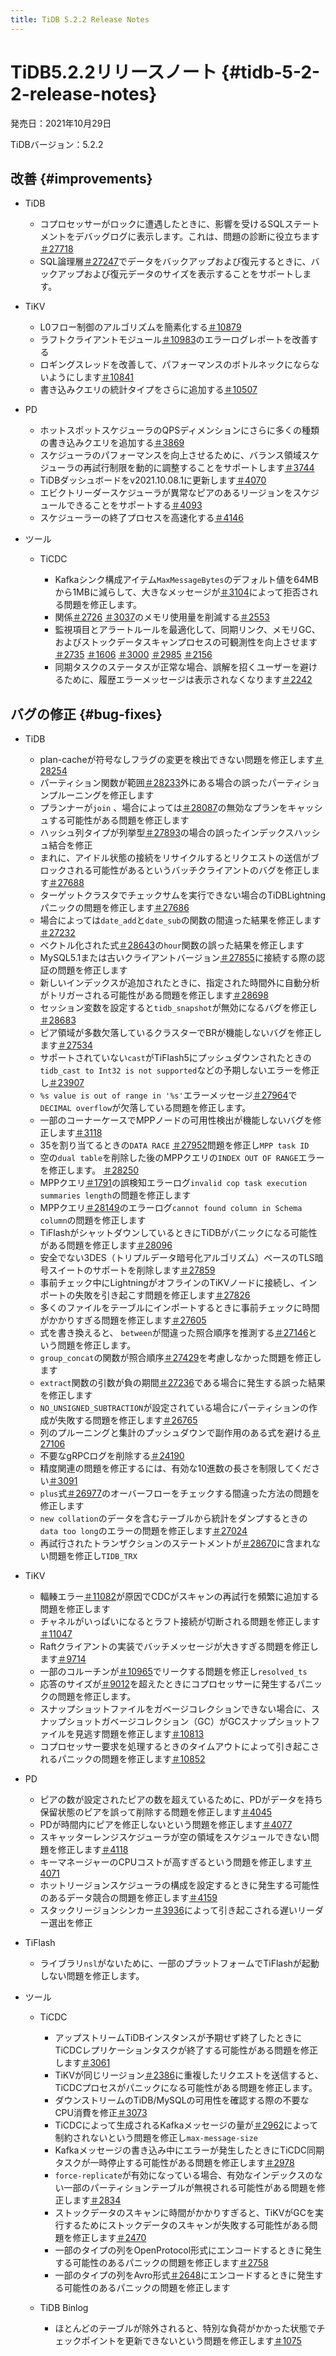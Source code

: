 ```yaml
---
title: TiDB 5.2.2 Release Notes
---
```


# TiDB5.2.2リリースノート {#tidb-5-2-2-release-notes}

発売日：2021年10月29日

TiDBバージョン：5.2.2

## 改善 {#improvements}

-   TiDB

    -   コプロセッサーがロックに遭遇したときに、影響を受けるSQLステートメントをデバッグログに表示します。これは、問題の診断に役立ちます[＃27718](https://github.com/pingcap/tidb/issues/27718)
    -   SQL論理層[＃27247](https://github.com/pingcap/tidb/issues/27247)でデータをバックアップおよび復元するときに、バックアップおよび復元データのサイズを表示することをサポートします。

-   TiKV

    -   L0フロー制御のアルゴリズムを簡素化する[＃10879](https://github.com/tikv/tikv/issues/10879)
    -   ラフトクライアントモジュール[＃10983](https://github.com/tikv/tikv/pull/10983)のエラーログレポートを改善する
    -   ロギングスレッドを改善して、パフォーマンスのボトルネックにならないようにします[＃10841](https://github.com/tikv/tikv/issues/10841)
    -   書き込みクエリの統計タイプをさらに追加する[＃10507](https://github.com/tikv/tikv/issues/10507)

-   PD

    -   ホットスポットスケジューラのQPSディメンションにさらに多くの種類の書き込みクエリを追加する[＃3869](https://github.com/tikv/pd/issues/3869)
    -   スケジューラのパフォーマンスを向上させるために、バランス領域スケジューラの再試行制限を動的に調整することをサポートします[＃3744](https://github.com/tikv/pd/issues/3744)
    -   TiDBダッシュボードをv2021.10.08.1に更新します[＃4070](https://github.com/tikv/pd/pull/4070)
    -   エビクトリーダースケジューラが異常なピアのあるリージョンをスケジュールできることをサポートする[＃4093](https://github.com/tikv/pd/issues/4093)
    -   スケジューラーの終了プロセスを高速化する[＃4146](https://github.com/tikv/pd/issues/4146)

-   ツール

    -   TiCDC

        -   Kafkaシンク構成アイテム`MaxMessageBytes`のデフォルト値を64MBから1MBに減らして、大きなメッセージが[＃3104](https://github.com/pingcap/tiflow/pull/3104)によって拒否される問題を修正します。
        -   関係[＃2726](https://github.com/pingcap/tiflow/pull/2726) [＃3037](https://github.com/pingcap/tiflow/pull/3037)のメモリ使用量を削減する[＃2553](https://github.com/pingcap/tiflow/issues/2553)
        -   監視項目とアラートルールを最適化して、同期リンク、メモリGC、およびストックデータスキャンプロセスの可観測性を向上させます[＃2735](https://github.com/pingcap/tiflow/pull/2735) [＃1606](https://github.com/pingcap/tiflow/issues/1606) [＃3000](https://github.com/pingcap/tiflow/pull/3000) [＃2985](https://github.com/pingcap/tiflow/issues/2985) [＃2156](https://github.com/pingcap/tiflow/issues/2156)
        -   同期タスクのステータスが正常な場合、誤解を招くユーザーを避けるために、履歴エラーメッセージは表示されなくなります[＃2242](https://github.com/pingcap/tiflow/issues/2242)

## バグの修正 {#bug-fixes}

-   TiDB

    -   plan-cacheが符号なしフラグの変更を検出できない問題を修正します[＃28254](https://github.com/pingcap/tidb/issues/28254)
    -   パーティション関数が範囲[＃28233](https://github.com/pingcap/tidb/issues/28233)外にある場合の誤ったパーティションプルーニングを修正します
    -   プランナーが`join` 、場合によっては[＃28087](https://github.com/pingcap/tidb/issues/28087)の無効なプランをキャッシュする可能性がある問題を修正します
    -   ハッシュ列タイプが列挙型[＃27893](https://github.com/pingcap/tidb/issues/27893)の場合の誤ったインデックスハッシュ結合を修正
    -   まれに、アイドル状態の接続をリサイクルするとリクエストの送信がブロックされる可能性があるというバッチクライアントのバグを修正します[＃27688](https://github.com/pingcap/tidb/pull/27688)
    -   ターゲットクラスタでチェックサムを実行できない場合のTiDBLightningパニックの問題を修正します[＃27686](https://github.com/pingcap/tidb/pull/27686)
    -   場合によっては`date_add`と`date_sub`の関数の間違った結果を修正します[＃27232](https://github.com/pingcap/tidb/issues/27232)
    -   ベクトル化された式[＃28643](https://github.com/pingcap/tidb/issues/28643)の`hour`関数の誤った結果を修正します
    -   MySQL5.1または古いクライアントバージョン[＃27855](https://github.com/pingcap/tidb/issues/27855)に接続する際の認証の問題を修正します
    -   新しいインデックスが追加されたときに、指定された時間外に自動分析がトリガーされる可能性がある問題を修正します[＃28698](https://github.com/pingcap/tidb/issues/28698)
    -   セッション変数を設定すると`tidb_snapshot`が無効になるバグを修正し[＃28683](https://github.com/pingcap/tidb/pull/28683)
    -   ピア領域が多数欠落しているクラスターでBRが機能しないバグを修正します[＃27534](https://github.com/pingcap/tidb/issues/27534)
    -   サポートされていない`cast`がTiFlash5にプッシュダウンされたときの`tidb_cast to Int32 is not supported`などの予期しないエラーを修正し[＃23907](https://github.com/pingcap/tidb/issues/23907)
    -   `%s value is out of range in '%s'`エラーメッセージ[＃27964](https://github.com/pingcap/tidb/issues/27964)で`DECIMAL overflow`が欠落している問題を修正します。
    -   一部のコーナーケースでMPPノードの可用性検出が機能しないバグを修正します[＃3118](https://github.com/pingcap/tics/issues/3118)
    -   35を割り当てるときの`DATA RACE` [＃27952](https://github.com/pingcap/tidb/issues/27952)問題を修正し`MPP task ID`
    -   空の`dual table`を削除した後のMPPクエリの`INDEX OUT OF RANGE`エラーを修正します。 [＃28250](https://github.com/pingcap/tidb/issues/28250)
    -   MPPクエリ[＃1791](https://github.com/pingcap/tics/issues/1791)の誤検知エラーログ`invalid cop task execution summaries length`の問題を修正します
    -   MPPクエリ[＃28149](https://github.com/pingcap/tidb/pull/28149)のエラーログ`cannot found column in Schema column`の問題を修正します
    -   TiFlashがシャットダウンしているときにTiDBがパニックになる可能性がある問題を修正します[＃28096](https://github.com/pingcap/tidb/issues/28096)
    -   安全でない3DES（トリプルデータ暗号化アルゴリズム）ベースのTLS暗号スイートのサポートを削除します[＃27859](https://github.com/pingcap/tidb/pull/27859)
    -   事前チェック中にLightningがオフラインのTiKVノードに接続し、インポートの失敗を引き起こす問題を修正します[＃27826](https://github.com/pingcap/tidb/pull/27826)
    -   多くのファイルをテーブルにインポートするときに事前チェックに時間がかかりすぎる問題を修正します[＃27605](https://github.com/pingcap/tidb/issues/27605)
    -   式を書き換えると、 `between`が間違った照合順序を推測する[＃27146](https://github.com/pingcap/tidb/issues/27146)という問題を修正します。
    -   `group_concat`の関数が照合順序[＃27429](https://github.com/pingcap/tidb/issues/27429)を考慮しなかった問題を修正します
    -   `extract`関数の引数が負の期間[＃27236](https://github.com/pingcap/tidb/issues/27236)である場合に発生する誤った結果を修正します
    -   `NO_UNSIGNED_SUBTRACTION`が設定されている場合にパーティションの作成が失敗する問題を修正します[＃26765](https://github.com/pingcap/tidb/issues/26765)
    -   列のプルーニングと集計のプッシュダウンで副作用のある式を避ける[＃27106](https://github.com/pingcap/tidb/issues/27106)
    -   不要なgRPCログを削除する[＃24190](https://github.com/pingcap/tidb/issues/24190)
    -   精度関連の問題を修正するには、有効な10進数の長さを制限してください[＃3091](https://github.com/pingcap/tics/issues/3091)
    -   `plus`式[＃26977](https://github.com/pingcap/tidb/issues/26977)のオーバーフローをチェックする間違った方法の問題を修正します
    -   `new collation`のデータを含むテーブルから統計をダンプするときの`data too long`のエラーの問題を修正します[＃27024](https://github.com/pingcap/tidb/issues/27024)
    -   再試行されたトランザクションのステートメントが[＃28670](https://github.com/pingcap/tidb/pull/28670)に含まれない問題を修正し`TIDB_TRX`

-   TiKV

    -   輻輳エラー[＃11082](https://github.com/tikv/tikv/issues/11082)が原因でCDCがスキャンの再試行を頻繁に追加する問題を修正します
    -   チャネルがいっぱいになるとラフト接続が切断される問題を修正します[＃11047](https://github.com/tikv/tikv/issues/11047)
    -   Raftクライアントの実装でバッチメッセージが大きすぎる問題を修正します[＃9714](https://github.com/tikv/tikv/issues/9714)
    -   一部のコルーチンが[＃10965](https://github.com/tikv/tikv/issues/10965)でリークする問題を修正し`resolved_ts`
    -   応答のサイズが[＃9012](https://github.com/tikv/tikv/issues/9012)を超えたときにコプロセッサーに発生するパニックの問題を修正します。
    -   スナップショットファイルをガベージコレクションできない場合に、スナップショットガベージコレクション（GC）がGCスナップショットファイルを見逃す問題を修正します[＃10813](https://github.com/tikv/tikv/issues/10813)
    -   コプロセッサー要求を処理するときのタイムアウトによって引き起こされるパニックの問題を修正します[＃10852](https://github.com/tikv/tikv/issues/10852)

-   PD

    -   ピアの数が設定されたピアの数を超えているために、PDがデータを持ち保留状態のピアを誤って削除する問題を修正します[＃4045](https://github.com/tikv/pd/issues/4045)
    -   PDが時間内にピアを修正しないという問題を修正します[＃4077](https://github.com/tikv/pd/issues/4077)
    -   スキャッターレンジスケジューラが空の領域をスケジュールできない問題を修正します[＃4118](https://github.com/tikv/pd/pull/4118)
    -   キーマネージャーのCPUコストが高すぎるという問題を修正します[＃4071](https://github.com/tikv/pd/issues/4071)
    -   ホットリージョンスケジューラの構成を設定するときに発生する可能性のあるデータ競合の問題を修正します[＃4159](https://github.com/tikv/pd/issues/4159)
    -   スタックリージョンシンカー[＃3936](https://github.com/tikv/pd/issues/3936)によって引き起こされる遅いリーダー選出を修正

-   TiFlash

    -   ライブラリ`nsl`がないために、一部のプラットフォームでTiFlashが起動しない問題を修正します。

-   ツール

    -   TiCDC
        -   アップストリームTiDBインスタンスが予期せず終了したときにTiCDCレプリケーションタスクが終了する可能性がある問題を修正します[＃3061](https://github.com/pingcap/tiflow/issues/3061)
        -   TiKVが同じリージョン[＃2386](https://github.com/pingcap/tiflow/issues/2386)に重複したリクエストを送信すると、TiCDCプロセスがパニックになる可能性がある問題を修正します。
        -   ダウンストリームのTiDB/MySQLの可用性を確認する際の不要なCPU消費を修正[＃3073](https://github.com/pingcap/tiflow/issues/3073)
        -   TiCDCによって生成されるKafkaメッセージの量が[＃2962](https://github.com/pingcap/tiflow/issues/2962)によって制約されないという問題を修正し`max-message-size`
        -   Kafkaメッセージの書き込み中にエラーが発生したときにTiCDC同期タスクが一時停止する可能性がある問題を修正します[＃2978](https://github.com/pingcap/tiflow/issues/2978)
        -   `force-replicate`が有効になっている場合、有効なインデックスのない一部のパーティションテーブルが無視される可能性がある問題を修正します[＃2834](https://github.com/pingcap/tiflow/issues/2834)
        -   ストックデータのスキャンに時間がかかりすぎると、TiKVがGCを実行するためにストックデータのスキャンが失敗する可能性がある問題を修正します[＃2470](https://github.com/pingcap/tiflow/issues/2470)
        -   一部のタイプの列をOpenProtocol形式にエンコードするときに発生する可能性のあるパニックの問題を修正します[＃2758](https://github.com/pingcap/tiflow/issues/2758)
        -   一部のタイプの列をAvro形式[＃2648](https://github.com/pingcap/tiflow/issues/2648)にエンコードするときに発生する可能性のあるパニックの問題を修正します

    -   TiDB Binlog

        -   ほとんどのテーブルが除外されると、特別な負荷がかかった状態でチェックポイントを更新できないという問題を修正します[＃1075](https://github.com/pingcap/tidb-binlog/pull/1075)
